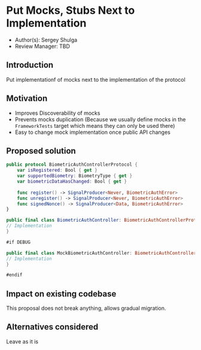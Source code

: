 # Put Mocks, Stubs Next to Implementation

* Author(s): Sergey Shulga
* Review Manager: TBD

## Introduction

Put implementationf of mocks next to the implementation of the protocol

## Motivation


- Improves Discoverability of mocks
- Prevents mocks duplication (Because we usually define mocks in the `FrameworkTests` target which means they can only be used there)
- Easy to change mock implementation once public API changes


## Proposed solution


```swift
public protocol BiometricAuthControllerProtocol {
    var isRegistered: Bool { get }
    var supportedBiometry: BiometryType { get }
    var biometricDataHasChanged: Bool { get }
    
    func register() -> SignalProducer<Never, BiometricAuthError>
    func unregister() -> SignalProducer<Never, BiometricAuthError>
    func signedNonce() -> SignalProducer<Data, BiometricAuthError>
}

public final class BiometricAuthController: BiometricAuthControllerProtocol {
// Implementation
}

#if DEBUG

public final class MockBiometricAuthController: BiometricAuthControllerProtocol {
// Implementation
}

#endif

```

## Impact on existing codebase

This proposal does not break anything, allows gradual migration.

## Alternatives considered

Leave as it is


